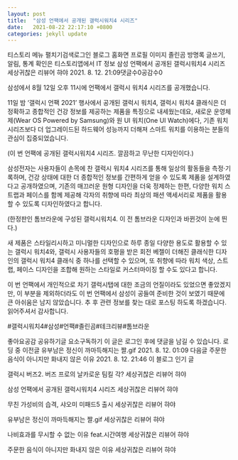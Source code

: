 ```yaml
---
layout: post
title:  "삼성 언팩에서 공개된 갤럭시워치4 시리즈"
date:   2021-08-22 22:17:10 +0800
categories: jekyll update
---
```

티스토리 메뉴 펼치기검색로그인
블로그 홈화면
프로필 이미지
졸린곰
방명록
글쓰기, 알림, 통계 확인은 티스토리앱에서
IT 정보
삼성 언팩에서 공개된 갤럭시워치4 시리즈
세상귀찮은 리뷰어 햐야
2021. 8. 12. 21:09댓글수0공감수0
 

삼성에서 8월 12일 오후 11시에 언팩에서 갤럭시 워치4 시리즈를 공개했습니다.

11일 밤 ‘갤럭시 언팩 2021’ 행사에서 공개된 갤럭시 워치4, 갤럭시 워치4 클래식은 더 정확하고 종합적인 건강 정보를 제공하는 제품을 특징으로 내세웠는데요, 새로운 운영체제(Wear OS Powered by Samsung)와 원 UI 워치(One UI Watch)에다, 기존 워치 시리즈보다 더 업그레이드된 하드웨어 성능까지 더해져 스마트 워치를 이용하는 분들의 관심이 집중되었습니다.

 


(이 번 언팩에 공개된 갤럭시워치4 시리즈. 깔끔하고 무난한 디자인이다.)
 

삼성전자는 사용자들이 손목에 찬 갤럭시 워치4 시리즈를 통해 일상의 활동들을 측정·기록하며, 건강 상태에 대한 더 종합적인 정보를 간편하게 얻을 수 있도록 제품을 설계하였다고 공개하였으며, 기존의 매끄러운 원형 디자인을 더욱 정제하는 한편, 다양한 워치 스트랩과 페이스를 함께 제공해 각자의 취향에 따라 최상의 패션 액세서리로 제품을 활용할 수 있도록 디자인하였다고 합니다.

 


(한정판인 톰브라운에 구성된 갤럭시워치4. 이 전 톰브라운 디자인과 바뀐것이 눈에 띈다.)

새 제품은 스타일리시하고 미니멀한 디자인으로 하루 종일 다양한 용도로 활용할 수 있는 갤럭시 워치4와, 갤럭시 사용자들의 호평을 받은 회전 베젤이 더해진 클래식한 디자인의 갤럭시 워치4 클래식 중 하나를 선택할 수 있으며, 또 취향에 따라 워치 색상, 스트랩, 페이스 디자인을 조합해 원하는 스타일로 커스터마이징 할 수도 있다고 합니다.

 

이 번 언팩에서 개인적으로 차기 갤럭시탭에 대한 조금의 언질이라도 있었으면 좋았겠지만, 이 부분을 제외하더라도 이 번 언팩에서 삼성이 공들여 준비한 것이 보였기 때문에 큰 아쉬움은 남지 않았습니다. 추 후 관련 정보를 찾는 대로 포스팅 하도록 하겠습니다. 읽어주셔서 감사합니다.

#갤럭시워치4#삼성#언팩#졸린곰#테크리뷰#톰브라운

좋아요공감
공유하기글 요소구독하기
이 글은 로그인 후에 댓글을 남길 수 있습니다.
로딩 중
이전글
유부남은 정신이 까마득해지는 짤.gif
2021. 8. 12. 01:09
다음글
주문한 음식이 아니지만 화내지 않은 이유
2021. 8. 12. 21:46
이 블로그 인기 글

갤럭시 버즈2. 버즈 프로의 날카로운 팀킬 각?
세상귀찮은 리뷰어 햐야

삼성 언팩에서 공개된 갤럭시워치4 시리즈
세상귀찮은 리뷰어 햐야

무친 가성비의 습격, 샤오미 미패드5 출시
세상귀찮은 리뷰어 햐야

유부남은 정신이 까마득해지는 짤.gif
세상귀찮은 리뷰어 햐야

나비효과를 무시할 수 없는 이유 feat.시간여행
세상귀찮은 리뷰어 햐야

주문한 음식이 아니지만 화내지 않은 이유
세상귀찮은 리뷰어 햐야
